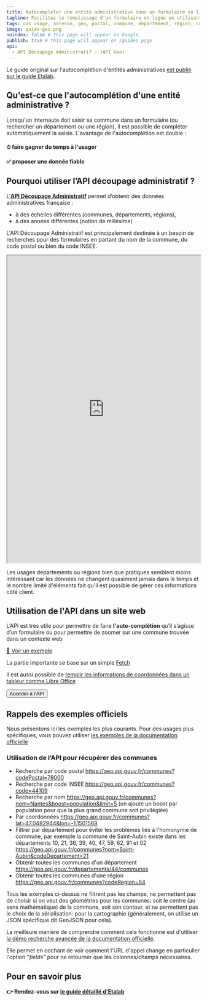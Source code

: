 ```yaml
---
title: Autocompléter une entité administrative dans un formulaire en ligne
tagline: Facilitez le remplissage d'un formulaire en ligne en utilisant l'API découpage administratif
tags: cas usage, adresse, geo, postal, commune, département, région, code
image: guide-geo.png
noindex: false # this page will appear on Google
publish: true # this page will appear on /guides page
api:
  - API Découpage Administratif - (API Geo)
---
```


Le guide original sur l'autocomplétion d'entités administratives [est publié sur le guide Etalab](https://guides.etalab.gouv.fr/apis-geo/2-api-decoupage-administratif.html#pourquoi-utiliser-l-api-decoupage-administratif).

## Qu'est-ce que l'autocomplétion d'une entité administrative ?

Lorsqu'un internaute doit saisir sa commune dans un formulaire (ou rechercher un département ou une région), il est possible de compléter automatiquement la saisie.
L'avantage de l'autocomplétion est double :

#### ⏱ faire gagner du temps à l'usager

#### ✅ proposer une donnée fiable

## Pourquoi utiliser l’API découpage administratif ?

L'[**API Découpage Administratif**](https://api.gouv.fr/les-api/api-geo) permet d’obtenir des données administratives française :

- à des échelles différentes (communes, départements, régions),
- à des années différentes (notion de millésime)

L'API Découpage Administratif est principalement destinée à un besoin de recherches pour des formulaires en partant du nom de la commune, du code postal ou bien du code INSEE.

<iframe id="geo"
    title="geo"
    width="100%"
    height="800"
    src="https://geo.api.gouv.fr/decoupage-administratif/communes#name">
</iframe>

Les usages départements ou régions bien que pratiques semblent moins intéressant car les données ne changent quasiment jamais dans le temps et le nombre limité d'éléments fait qu'il est possible de gérer ces informations côté client.

## Utilisation de l'API dans un site web

L’API est très utile pour permettre de faire **l'auto-complétion** qu’il s’agisse d’un formulaire ou pour permettre de zoomer sur une commune trouvée dans un contexte web

[🔎 Voir un exemple](http://bl.ocks.org/ThomasG77/0b99013795f76699c5c9a0d7daf4411e)

La partie importante se base sur un simple [Fetch](https://developer.mozilla.org/fr/docs/Web/API/Fetch_API)

Il est aussi possible de [remplir les informations de coordonnées dans un tableur comme Libre Office](https://medium.com/@ThomasG77/api-et-g%C3%A9ocodage-dans-libre-office-calc-488ab78dc360)

<Button href="https://api.gouv.fr/les-api/api-geo">Accéder à l'API</Button>

## Rappels des exemples officiels

Nous présentons ici les exemples les plus courants. Pour des usages plus spécifiques, vous pouvez utiliser [les exemples de la documentation officielle](https://geo.api.gouv.fr/decoupage-administratif)

### Utilisation de l’API pour récupérer des communes

- Recherche par code postal <https://geo.api.gouv.fr/communes?codePostal=78000>
- Recherche par code INSEE <https://geo.api.gouv.fr/communes?code=44109>
- Recherche par nom <https://geo.api.gouv.fr/communes?nom=Nantes&boost=population&limit=5> (on ajoute un boost par population pour que la plus grand commune soit privilégiée)
- Par coordonnées <https://geo.api.gouv.fr/communes?lat=47.0482944&lon=-1.1501568>
- Filtrer par département pour éviter les problèmes liés à l'homonymie de commune, par exemple la commune de Saint-Aubin existe dans les départements 10, 21, 36, 39, 40, 47, 59, 62, 91 et 02 <https://geo.api.gouv.fr/communes?nom=Saint-Aubin&codeDepartement=21>
- Obtenir toutes les communes d'un département <https://geo.api.gouv.fr/departements/44/communes>
- Obtenir toutes les communes d'une région <https://geo.api.gouv.fr/communes?codeRegion=84>

Tous les exemples ci-dessus ne filtrent pas les champs, ne permettent pas de choisir si on veut des géométries pour les communes: soit le centre (au sens mathématique) de la commune, soit son contour, et ne permettent pas le choix de la sérialisation: pour la cartographie (généralement, on utilise un JSON spécifique dit GeoJSON pour cela).

La meilleure manière de comprendre comment cela fonctionne est d'utiliser [la démo recherche avancée de la documentation officielle](https://geo.api.gouv.fr/decoupage-administratif/communes#advanced).

Elle permet en cochant de voir comment l'URL d'appel change en particulier l'option "*fields*" pour ne retourner que les colonnes/champs nécessaires.

## Pour en savoir plus

**👉 Rendez-vous sur [le guide détaillé d'Etalab](https://guides.etalab.gouv.fr/apis-geo/2-api-decoupage-administratif.html#rappels-des-exemples-officiels)**
